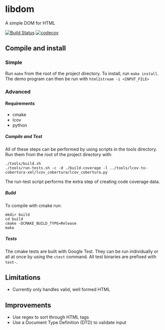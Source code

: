 # libdom

A simple DOM for HTML

[![Build Status](https://travis-ci.org/jdswensen/libdom.svg?branch=master)](https://travis-ci.org/jdswensen/libdom) [![codecov](https://codecov.io/gh/jdswensen/libdom/branch/master/graph/badge.svg)](https://codecov.io/gh/jdswensen/libdom)

## Compile and install

### Simple
Run `make` from the root of the project directory. To install, run `make install`. The demo program can then be run with `html2stream -i <INPUT_FILE>`

### Advanced
#### Requirements
- cmake
- lcov
- python

##### Compile and Test
All of these steps can be performed by using scripts in the tools directory. Run them from the root of the project directory with:
```
./tools/build.sh
./tools/run-tests.sh -c -d ./build-coverage -l ../tools/lcov-to-cobertura-xml/lcov_cobertura/lcov_cobertura.py
```

The run-test script performs the extra step of creating code coverage data.

##### Build
To compile with cmake run:
```
mkdir build
cd build
cmake -DCMAKE_BUILD_TYPE=Release
make
```

##### Tests
The cmake tests are built with Google Test. They can be run individually or all at once by using the `ctest` command. All test binaries are prefixed with `test-`.

## Limitations
- Currently only handles valid, well formed HTML

## Improvements
- Use regex to sort through HTML tags
- Use a Document Type Definition (DTD) to validate input
